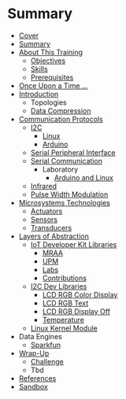 # Summary

* [Cover](README.md)
* [Summary](SUMMARY.md)
* [About This Training](documentation/AboutThisTraining.md)
    * [Objectives](documentation/Objectives.md)
    * [Skills](documentation/Skills.md)
    * [Prerequisites](documentation/Prerequisites.md)
* [Once Upon a Time ...](documentation/OnceUponATime.md)
* [Introduction](documentation/SensorsActuators.md)
    * Topologies
    * [Data Compression](documentation/DataCompression.md)
* [Communication Protocols](documentation/Protocols.md)
    * [I2C](documentation/I2C.md)
        * [Linux](documentation/I2CLinux.md)
        * [Arduino](documentation/I2CArduino.md)
    * [Serial Peripheral Interface](documentation/SerialPeripheralInterface.md)
    * [Serial Communication](documentation/SerialCommunication.md)
        * Laboratory
            * [Arduino and Linux](documentation/SerialCommunicationArduinoAndLinux.md)
    * [Infrared](documentation/Infrared.md)
    * [Pulse Width Modulation](documentation/PulseWidthModulation.md)
* [Microsystems Technologies](documentation/MicrosystemsTechnology.md)
    * [Actuators](documentation/Actuators.md)
    * [Sensors](documentation/Sensors.md)
    * [Transducers](documentation/Transducers.md)
* [Layers of Abstraction](documentation/LayersOfAbstraction.md)
    * [IoT Developer Kit Libraries](documentation/IoTDeveloperKitLibraries.md)
        * [MRAA](documentation/Mraa.md)
        * [UPM](documentation/Upm.md)
        * [Labs](documentation/LibrariesLabs.md)
        * [Contributions](documentation/LibrariesContributions.md)
    * [I2C Dev Libraries](documentation/I2CDevLibraries.md)
        * [LCD RGB Color Display](documentation/DisplayColor.md)
        * [LCD RGB Text](documentation/Text.md)
        * [LCD RGB Display Off](documentation/LcdOff.md)
        * [Temperature](documentation/Temperature.md)
    * [Linux Kernel Module](documentation/LinuxKernelModule.md)
* Data Engines
    * [Sparkfun](documentation/SparkfunData.md)
* [Wrap-Up](documentation/WrapUp.md)
    * [Challenge](documentation/Challenge.md)
    * Tbd
* [References](documentation/References.md)
* [Sandbox](documentation/Sandbox.md)

